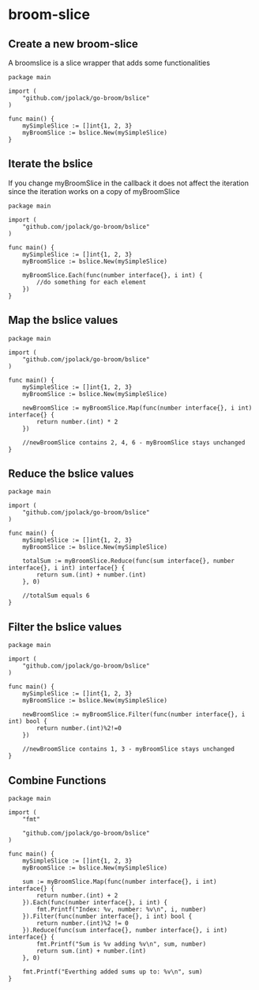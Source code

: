 # broom-slice
## Create a new broom-slice

A broomslice is a slice wrapper that adds some functionalities

```golang
package main

import (
	"github.com/jpolack/go-broom/bslice"
)

func main() {
	mySimpleSlice := []int{1, 2, 3}
	myBroomSlice := bslice.New(mySimpleSlice)
}
```

## Iterate the bslice

If you change myBroomSlice in the callback it does not affect the iteration since the iteration works on a copy of myBroomSlice

```golang
package main

import (
	"github.com/jpolack/go-broom/bslice"
)

func main() {
	mySimpleSlice := []int{1, 2, 3}
	myBroomSlice := bslice.New(mySimpleSlice)

	myBroomSlice.Each(func(number interface{}, i int) {
        //do something for each element
	})
}
```


## Map the bslice values
```golang
package main

import (
	"github.com/jpolack/go-broom/bslice"
)

func main() {
	mySimpleSlice := []int{1, 2, 3}
	myBroomSlice := bslice.New(mySimpleSlice)

	newBroomSlice := myBroomSlice.Map(func(number interface{}, i int) interface{} {
		return number.(int) * 2
    })

    //newBroomSlice contains 2, 4, 6 - myBroomSlice stays unchanged
}
```

## Reduce the bslice values
```golang
package main

import (
	"github.com/jpolack/go-broom/bslice"
)

func main() {
	mySimpleSlice := []int{1, 2, 3}
	myBroomSlice := bslice.New(mySimpleSlice)

	totalSum := myBroomSlice.Reduce(func(sum interface{}, number interface{}, i int) interface{} {
		return sum.(int) + number.(int)
	}, 0)

    //totalSum equals 6
}
```


## Filter the bslice values
```golang
package main

import (
	"github.com/jpolack/go-broom/bslice"
)

func main() {
	mySimpleSlice := []int{1, 2, 3}
	myBroomSlice := bslice.New(mySimpleSlice)

	newBroomSlice := myBroomSlice.Filter(func(number interface{}, i int) bool {
		return number.(int)%2!=0
	})

    //newBroomSlice contains 1, 3 - myBroomSlice stays unchanged
}
```


## Combine Functions
```golang
package main

import (
	"fmt"

	"github.com/jpolack/go-broom/bslice"
)

func main() {
	mySimpleSlice := []int{1, 2, 3}
	myBroomSlice := bslice.New(mySimpleSlice)

	sum := myBroomSlice.Map(func(number interface{}, i int) interface{} {
		return number.(int) + 2
	}).Each(func(number interface{}, i int) {
		fmt.Printf("Index: %v, number: %v\n", i, number)
	}).Filter(func(number interface{}, i int) bool {
		return number.(int)%2 != 0
	}).Reduce(func(sum interface{}, number interface{}, i int) interface{} {
		fmt.Printf("Sum is %v adding %v\n", sum, number)
		return sum.(int) + number.(int)
	}, 0)

	fmt.Printf("Everthing added sums up to: %v\n", sum)
}
```